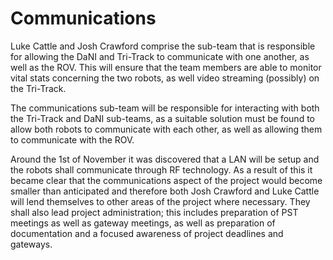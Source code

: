# Communications
Luke Cattle and Josh Crawford comprise the sub-team that is responsible for allowing the DaNI and Tri-Track to communicate with one another, as well as the ROV. This will ensure that the team members are able to monitor vital stats concerning the two robots, as well video streaming (possibly) on the Tri-Track. 

The communications sub-team will be responsible for interacting with both the Tri-Track and DaNI sub-teams, as a suitable solution must be found to allow both robots to communicate with each other, as well as allowing them to communicate with the ROV. 

Around the 1st of November it was discovered that a LAN will be setup and the robots shall communicate through RF technology. As a result of this it became clear that the communications aspect of the project would become smaller than anticipated and therefore both Josh Crawford and Luke Cattle will lend themselves to other areas of the project where necessary. They shall also lead project administration; this includes preparation of PST meetings as well as gateway meetings, as well as preparation of documentation and a focused awareness of project deadlines and gateways.
